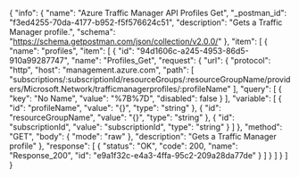 {
  "info": {
    "name": "Azure Traffic Manager API Profiles Get",
    "_postman_id": "f3ed4255-70da-4177-b952-f5f576624c51",
    "description": "Gets a Traffic Manager profile.",
    "schema": "https://schema.getpostman.com/json/collection/v2.0.0/"
  },
  "item": [
    {
      "name": "profiles",
      "item": [
        {
          "id": "94d1606c-a245-4953-86d5-910a99287747",
          "name": "Profiles_Get",
          "request": {
            "url": {
              "protocol": "http",
              "host": "management.azure.com",
              "path": [
                "subscriptions/:subscriptionId/resourceGroups/:resourceGroupName/providers/Microsoft.Network/trafficmanagerprofiles/:profileName"
              ],
              "query": [
                {
                  "key": "No Name",
                  "value": "%7B%7D",
                  "disabled": false
                }
              ],
              "variable": [
                {
                  "id": "profileName",
                  "value": "{}",
                  "type": "string"
                },
                {
                  "id": "resourceGroupName",
                  "value": "{}",
                  "type": "string"
                },
                {
                  "id": "subscriptionId",
                  "value": "subscriptionId",
                  "type": "string"
                }
              ]
            },
            "method": "GET",
            "body": {
              "mode": "raw"
            },
            "description": "Gets a Traffic Manager profile"
          },
          "response": [
            {
              "status": "OK",
              "code": 200,
              "name": "Response_200",
              "id": "e9a1f32c-e4a3-4ffa-95c2-209a28da77de"
            }
          ]
        }
      ]
    }
  ]
}